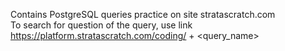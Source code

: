 Contains PostgreSQL queries practice on site stratascratch.com  
To search for question of the query, use link https://platform.stratascratch.com/coding/ + <query_name>
